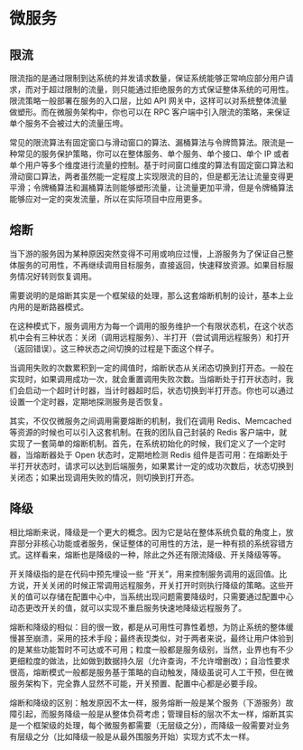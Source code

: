 # 微服务

## 限流

限流指的是通过限制到达系统的并发请求数量，保证系统能够正常响应部分⽤户请求，⽽对于超过限制的流量，则只能通过拒绝服务的⽅式保证整体系统的可⽤性。限流策略⼀般部署在服务的⼊⼝层，⽐如 API ⽹关中，这样可以对系统整体流量做塑形。⽽在微服务架构中，你也可以在 RPC 客户端中引⼊限流的策略，来保证单个服务不会被过⼤的流量压垮。

常见的限流算法有固定窗⼝与滑动窗⼝的算法、漏桶算法与令牌筒算法。限流是⼀种常⻅的服务保护策略，你可以在整体服务、单个服务、单个接⼝、单个 IP 或者单个⽤户等多个维度进⾏流量的控制。基于时间窗⼝维度的算法有固定窗⼝算法和滑动窗⼝算法，两者虽然能⼀定程度上实现限流的⽬的，但是都⽆法让流量变得更平滑；令牌桶算法和漏桶算法则能够塑形流量，让流量更加平滑，但是令牌桶算法能够应对⼀定的突发流量，所以在实际项⽬中应⽤更多。

## 熔断

当下游的服务因为某种原因突然变得不可用或响应过慢，上游服务为了保证自己整体服务的可用性，不再继续调用目标服务，直接返回，快速释放资源。如果目标服务情况好转则恢复调用。

需要说明的是熔断其实是一个框架级的处理，那么这套熔断机制的设计，基本上业内用的是断路器模式。

在这种模式下，服务调⽤⽅为每⼀个调⽤的服务维护⼀个有限状态机，在这个状态机中会有三种状态：关闭（调⽤远程服务）、半打开（尝试调⽤远程服务）和打开（返回错误）。这三种状态之间切换的过程是下⾯这个样⼦。

当调⽤失败的次数累积到⼀定的阈值时，熔断状态从关闭态切换到打开态。⼀般在实现时，如果调⽤成功⼀次，就会重置调⽤失败次数。当熔断处于打开状态时，我们会启动⼀个超时计时器，当计时器超时后，状态切换到半打开态。你也可以通过设置⼀个定时器，定期地探测服务是否恢复。

其实，不仅仅微服务之间调⽤需要熔断的机制，我们在调⽤ Redis、Memcached 等资源的时候也可以引⼊这套机制。在我的团队⾃⼰封装的 Redis 客户端中，就实现了⼀套简单的熔断机制。⾸先，在系统初始化的时候，我们定义了⼀个定时器，当熔断器处于 Open 状态时，定期地检测 Redis 组件是否可⽤：在熔断处于半打开状态时，请求可以达到后端服务，如果累计⼀定的成功次数后，状态切换到关闭态；如果出现调⽤失败的情况，则切换到打开态。

## 降级

相⽐熔断来说，降级是⼀个更⼤的概念。因为它是站在整体系统负载的⻆度上，放弃部分⾮核⼼功能或者服务，保证整体的可⽤性的⽅法，是⼀种有损的系统容错⽅式。这样看来，熔断也是降级的⼀种，除此之外还有限流降级、开关降级等等。

开关降级指的是在代码中预先埋设⼀些 “开关”，⽤来控制服务调⽤的返回值。⽐⽅说，开关关闭的时候正常调⽤远程服务，开关打开时则执⾏降级的策略。这些开关的值可以存储在配置中⼼中，当系统出现问题需要降级时，只需要通过配置中⼼动态更改开关的值，就可以实现不重启服务快速地降级远程服务了。

熔断和降级的相似：目的很一致，都是从可用性可靠性着想，为防止系统的整体缓慢甚至崩溃，采用的技术手段；最终表现类似，对于两者来说，最终让用户体验到的是某些功能暂时不可达或不可用；粒度一般都是服务级别，当然，业界也有不少更细粒度的做法，比如做到数据持久层（允许查询，不允许增删改）；自治性要求很高，熔断模式一般都是服务基于策略的自动触发，降级虽说可人工干预，但在微服务架构下，完全靠人显然不可能，开关预置、配置中心都是必要手段。

熔断和降级的区别：触发原因不太一样，服务熔断一般是某个服务（下游服务）故障引起，而服务降级一般是从整体负荷考虑；管理目标的层次不太一样，熔断其实是一个框架级的处理，每个微服务都需要（无层级之分），而降级一般需要对业务有层级之分（比如降级一般是从最外围服务开始）实现方式不太一样。

